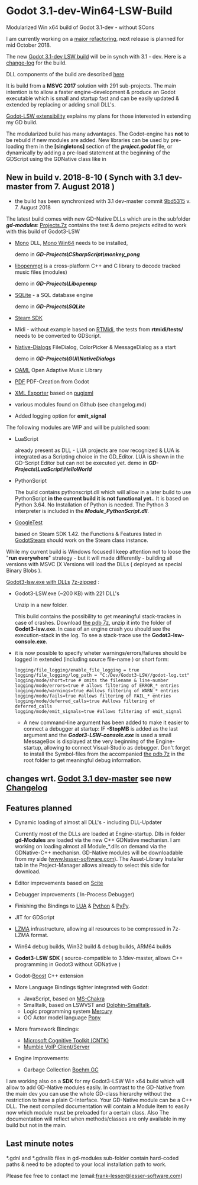 # Godot 3.1-dev-Win64-LSW-Build
Modularized Win x64 build of Godot 3.1-dev - without SCons

I am currently working on a [major refactoring](https://github.com/frank-lesser/Godot3-Win64-LSW-Build/blob/master/gc-refactoring.md), next release is planned for mid October 2018.

The new [Godot 3.1-dev LSW build](https://github.com/frank-lesser/Godot3-Win64-LSW-Build/blob/master/Godot3.1dev-dllbuild-lsw-Win64.7z) will be in synch with 3.1 - dev. Here is a [change-log](https://github.com/frank-lesser/Godot3-Win64-LSW-Build/blob/master/changelog.md) for the build.

 DLL components of the build are described [here](https://github.com/frank-lesser/Godot3-Win64-LSW-Build/blob/master/Godot3-LSW.md)

It is build from a **MSVC 2017** solution with 291 sub-projects.
The main intention is to allow a faster engine-development & produce an Godot executable which is small and startup fast and can be easily updated & extended by replacing or adding small DLL's.

[Godot-LSW extensibility](https://github.com/frank-lesser/Godot3-Win64-LSW-Build/blob/master/Godot-LSW-extensibility.md) explains my plans for those interested in extending my GD build.


The modularized build has many advantages. The Godot-engine has **not** to be rebuild if new modules are added. New libraries can be used by pre-loading them in the **[singletons]** section of the ***project.godot*** file, or dynamically by adding a pre-load statement at the beginning of the GDScript using the GDNative class like in

## New in build v. 2018-8-10 ( Synch with 3.1 dev-master from 7. August 2018 )

+ the build has been synchronized with 3.1 dev-master commit [9bd5315](https://github.com/godotengine/godot/commit/9bd5315d30be8cb162bd7fee6a7db17f65b5057d) v. 7. August 2018


The latest build comes with new GD-Native DLLs which are in the subfolder ***gd-modules***: [Projects.7z](https://github.com/frank-lesser/Godot3-Win64-LSW-Build/blob/master/GD-Projects.7z) contains the test & demo projects edited to work with this build of Godot3-LSW

+ [Mono](https://github.com/mono) DLL, 
  [Mono Win64](https://download.mono-project.com/archive/5.10.0/windows-installer/mono-5.10.0.160-x64-0.msi) needs to be installed, 

  demo in ***GD-Projects\CSharpScript\monkey_pong***

+ [libopenmpt](https://lib.openmpt.org/libopenmpt) is a cross-platform C++ and C library to decode tracked music files (modules)
  
  demo in ***GD-Projects\Libopenmp***

+ [SQLite](https://sqlite.org/) - a SQL database engine 

  demo in ***GD-Projects\SQLite***

+ [Steam SDK](https://partner.steamgames.com/doc/sdk)

+ Midi - without example based on [RTMidi](https://github.com/thestk/rtmidi), the tests from **rtmidi/tests/** needs to be converted to GDScript.
+ [Native-Dialogs](https://github.com/GodotExplorer/NativeDialogs) FileDialog, ColorPicker & MessageDialog  as a start

  demo in ***GD-Projects\GUI\NativeDialogs***
+ [OAML](https://github.com/oamldev/oaml) Open Adaptive Music Library
+ [PDF](https://github.com/resultant-gamedev/GD-PDF) PDF-Creation from Godot
+ [XML Exporter](https://github.com/GodotExplorer/pugixml/tree/master/pugixml) based on [pugixml](https://pugixml.org)
+ various modules found on Github (see changelog.md)
+ Added logging option for **emit_signal**

The following modules are WIP and will be published soon:
+ LuaScript

  already present as DLL - LUA projects are now recognized & LUA is integrated as a Scripting choice in the GD_Editor. LUA is shown in the GD-Script Editor but can not be executed yet.
  demo in ***GD-Projects\LuaScript\HelloWorld***

+ PythonScript
  
  The build contains pythonscript.dll which will allow in a later build to use PythonScript **in the current build it is not functional yet.**.
  It is based on Python 3.64. No Installation of Python is needed. The Python 3 interpreter is included in the ***Module_PythonScript.dll***.

+ [GoogleTest](https://github.com/google/googletest)

  based on Steam SDK 1.42.
  the Functions & Features listed in [GodotSteam](https://gramps.github.io/GodotSteam/) should work on the Steam class instance.

While my current build is Windows focused I keep attention not to loose the "**run everywhere**" strategy - but it will made differently - building all versions with MSVC (X Versions will load the DLLs ( deployed as special Binary Blobs ).

[Godot3-lsw.exe with DLLs](https://github.com/frank-lesser/Godot3-Win64-LSW-Build/blob/master/Godot3.1dev-dllbuild-lsw-Win64.7z) [7z-zipped](http://7-zip.org/download.html) :
+ Godot3-LSW.exe (~200 KB) with 221 DLL's

  Unzip in a new folder. 

  This build contains the possibility to get meaningful stack-trackes in case of crashes.
Download [the pdb 7z](https://github.com/frank-lesser/Godot3-Win64-LSW-Build/blob/master/Godot3.1dev-dllbuild-lsw-Win64-pdb.7z), unzip it into the folder of **Godot3-lsw.exe**. In case of an engine crash you should see the execution-stack in the log.
To see a stack-trace use the **Godot3-lsw-console.exe**.

+ it is now possible to specify wheter warnings/errors/failures should be logged in extended (including source file-name ) or short form:

      logging/file_logging/enable_file_logging = true
      logging/file_logging/log_path = "C:/Dev/Godot3-LSW//godot-log.txt"
      logging/mode/short=true # omits the filename & line-number
      logging/mode/errors=true # allows filtering of ERROR_* entries
      logging/mode/warnings=true #allows filtering of WARN_* entries
      logging/mode/fails=true #allows filtering of FAIL_* entries
      logging/mode/deferred_calls=true #allows filtering of deferred_calls
      logging/mode/emit_signals=true #allows filtering of emit_signal

  + A new command-line argument has been added to make it easier to connect a debugger at startup: IF **-StopMB** is added as the last argument and the ***Godot3-LSW-console.exe*** is used a small MessageBox is displayed at the very beginning of the Engine-startup, allowing to connect Visual-Studio as debugger. Don't forget to install the Symbol-files from the accompanied [the pdb 7z](https://github.com/frank-lesser/Godot3-Win64-LSW-Build/blob/master/Godot3.1dev-dllbuild-lsw-Win64-pdb.7z) in the root folder to get meaningful debug information.


## changes wrt. [Godot 3.1 dev-master](https://github.com/godotengine/godot) see new [Changelog](https://github.com/frank-lesser/Godot3-Win64-LSW-Build/blob/master/changlog.md)

## Features planned
+ Dynamic loading of almost all DLL's - including DLL-Updater

  Currently most of the DLLs are loaded at Engine-startup.
  Dlls in folder **gd-Modules** are loaded via the new C++ GDNative mechanisn. I am working on loading almost all Module_*.dlls on demand via the GDNative-C++ mechanisn. GD-Native modules will be downloadable from my side (www.lesser-software.com). The Asset-Library Installer tab in the Project-Manager allows already to select this side for download.

+ Editor improvements based on [Scite](www.scintilla.org)
+ Debugger improvements ( In-Process Debugger)
+ Finishing the Bindings to [LUA](https://www.lua.org) & [Python](https://www.python.org) & [PyPy](http://pypy.org).
+ JIT for GDScript
+ [LZMA](https://www.7-zip.org/sdk.html) infrastructure, allowing all resources to be compressed in 7z-LZMA format.
+ Win64 debug builds, Win32 build & debug builds, ARM64 builds
+ **Godot3-LSW SDK** ( source-compatible to 3.1dev-master, allows C++ programming in Godot3 without GDNative )
+ Godot-[Boost](http://www.boost.org) C++ extension

+ More Language Bindings tighter integrated with Godot:
  + JavaScript, based on [MS-Chakra](https://github.com/frank-lesser/ChakraCore)
  + Smalltalk, based on LSWVST and [Dolphin-Smalltalk](https://github.com/dolphinsmalltalk/Dolphin).
  + Logic programming system [Mercury](https://github.com/Mercury-Language/mercury)
  + OO Actor model language [Pony](https://github.com/ponylang)

+ More framework Bindings:
  + [Microsoft Cognitive Toolkit (CNTK)](https://github.com/Microsoft/CNTK)
  + [Mumble VoIP Client/Server](https://github.com/mumble-voip/mumble)

+ Engine Improvements:

  + Garbage Collection [Boehm GC](http://www.hboehm.info/gc)

I am working also on a **SDK** for my Godot3-LSW Win x64 build which will allow to add GD-Native modules easily. In contrast to the GD-Native from the main dev you can use the whole GD-class hierarchy without the restriction to have a plain C-Interface. Your GD-Native module can be a C++ DLL.
The next compiled documentation will contain a Module Item to easily now which module must be preloaded for a certain class. Also The documentation will reflect when methods/classes are only available in my build but not in the main.

## Last minute notes
*.gdnl and *.gdnslib files in gd-modules sub-folder contain hard-coded paths & need to be adopted to your local installation path to work.

Please fee free to contact me (email:frank-lesser@lesser-software.com)